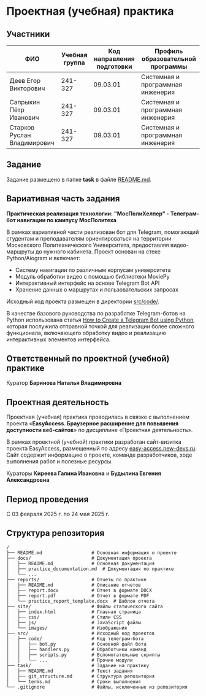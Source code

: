 # Проектная (учебная) практика

## Участники

| ФИО | Учебная группа | Код направления подготовки | Профиль образовательной программы |
|-|-|-|-|
| Деев Егор Викторович | 241-327 | 09.03.01 | Системная и программная инженерия |
| Сапрыкин Пётр Иванович | 241-327 | 09.03.01 | Системная и программная инженерия |
| Старков Руслан Владимирович | 241-327 | 09.03.01 | Системная и программная инженерия |

## Задание

Задание размещено в папке **task** в файле [README.md](task/README.md). 

## Вариативная часть задания

**Практическая реализация технологии: "МосПолиХелпер" - Телеграм-бот навигации по кампусу МосПолитеха**

В рамках вариативной части реализован бот для Telegram, помогающий студентам и преподавателям ориентироваться на территории Московского Политехнического Университета, предоставляя видео-маршруты до нужного кабинета. Проект основан на стеке Python/Aiogram и включает:
- Систему навигации по различным корпусам университета
- Модуль обработки видео с помощью библиотеки MoviePy
- Интерактивный интерфейс на основе Telegram Bot API
- Хранение данных о маршрутах и пользовательских запросах

Исходный код проекта размещен в директории [src/code/](src/code/).

В качестве базового руководства по разработке Telegram-ботов на Python использована статья [How to Create a Telegram Bot using Python](https://www.freecodecamp.org/news/how-to-create-a-telegram-bot-using-python/), которая послужила отправной точкой для реализации более сложного функционала, включающего обработку видео и реализацию интерактивных элементов интерфейса.

## Ответственный по проектной (учебной) практике

Куратор **Баринова Наталья Владимировна**

## Проектная деятельность

Проектная (учебная) практика проводилась в связке с выполнением проекта «**EasyAccess. Браузерное расширение для повышения доступности веб-сайтов**» по дисциплине «Проектная деятельность».

В рамках проектной (учебной) практики разработан сайт-визитка проекта EasyAccess, размещенный по адресу [easy-access.new-devs.ru](https://easy-access.new-devs.ru). Сайт содержит информацию о проекте, команде разработчиков, ходе выполнения работ и полезные ресурсы.

Кураторы **Киреева Галина Ивановна** и **Будылина Евгения Александровна**

## Период проведения

С 03 февраля 2025 г. по 24 мая 2025 г.

## Структура репозитория

```
/
├── README.md                  # Основная информация о проекте
├── docs/                      # Документация проекта
│   ├── README.md              # Основная документация 
│   ├── practice_documentation.md  # Документация по практике
│   └── ...
├── reports/                   # Отчеты по практике
│   ├── README.md              # Описание отчетов
│   ├── report.docx            # Отчет в формате DOCX
│   ├── report.pdf             # Отчет в формате PDF
│   └── practice_report_template.docx  # Шаблон отчета
├── site/                      # Файлы статического сайта
│   ├── index.html             # Главная страница
│   ├── css/                   # Стили CSS
│   ├── js/                    # JavaScript файлы
│   └── images/                # Изображения
├── src/                       # Исходный код проектов
│   ├── code/                  # Код телеграм-бота
│   │   ├── bot.py             # Основной файл бота
│   │   ├── handlers.py        # Обработчики команд
│   │   ├── scripts.py         # Вспомогательные скрипты
│   │   └── ...                # Прочие модули
├── task/                      # Задание на практику
│   ├── README.md              # Текст задания
│   ├── git_structure.md       # Структура репозитория
│   └── terms.md               # Сроки выполнения
└── .gitignore                 # Файлы, исключенные из репозитория
```
